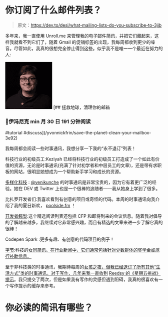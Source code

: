 # 你订阅了什么邮件列表？

> 原文：<https://dev.to/desi/what-mailing-lists-do-you-subscribe-to-3jib>

多年来，我一直使用 Unroll.me 来管理我的电子邮件简讯，并把它们藏起来，这样我就看不到它们了，随着 Gmail 的促销标签的出现，我每周都收到更少的噪音。尽管如此，我真的很想完全停止得到这些。似乎我不是唯一一个最近在努力的人:

[![yvonnickfrin image](img/149470713407ed3e3f07ec9600e5017b.png)](/yvonnickfrin) [## 拯救地球，清理你的邮箱

### 🦁伊冯尼克 min 月 30 日 191 分钟阅读

#tutorial #discuss](/yvonnickfrin/save-the-planet-clean-your-mailbox-3e92)

我每周都会阅读一些时事通讯，我想分享一下我的“永不退订”列表！

科技行业的初级员工:Keziyah 已经将科技行业的初级员工打造成了一个如此有价值的资源，无论是时事通讯(充满了针对初学者和中层员工的文章)，还是带有求职板的网站，很明显她想成为一个帮助新手学习和成长的资源。

[多样化科技](https://www.diversifytech.co/) : [@venikunche](https://dev.to/venikunche) 的时事通讯是非常宝贵的，因为它有着更广泛的经验。她在 DEV 或 Twitter 上也是一个很棒的追随者——我从她身上学到了很多。

比扎罗开发者们:我喜欢看到有创意的项目或奇怪的代码。本周的时事通讯向我介绍了我的夏日新欢， [poolside.fm](https://poolside.fm) ！

[开发者鳄梨](https://developeravocados.net/):这个精选阅读列表还包括 CFP 和即将到来的会议信息。随着我对倡导的了解越来越多，我继续对它非常感兴趣，而且有精选的文章来进一步了解它真的很棒！

Codepen Spark :更多有趣、有创意的代码项目的例子！

[字节](https://lesbianswhotech.org/signup):科技的[女同简讯。在行业新闻中，它们通常包括针对少数群体的奖学金或旅行补助信息。](https://lesbianswhotech.org)

至于非科技类的时事通讯，我期待每周的[女孩之夜，但我已经退订了所有其他“生活方式”类的时事通讯。对于写作，几年来我一直收到](https://girlsnightinclub.com/) [Reedsy 的《星期五挑战》提示](https://blog.reedsy.com/creative-writing-prompts)。我只提交了两次，但是如果我有写作的灵感但遇到阻碍，我真的很喜欢有一个写作提示的缓存来参考。

# 你必读的简讯有哪些？